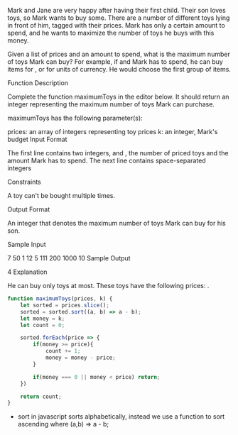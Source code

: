 Mark and Jane are very happy after having their first child. Their son loves toys, so Mark wants to buy some. There are a number of different toys lying in front of him, tagged with their prices. Mark has only a certain amount to spend, and he wants to maximize the number of toys he buys with this money.

Given a list of prices and an amount to spend, what is the maximum number of toys Mark can buy? For example, if  and Mark has  to spend, he can buy items  for , or  for  units of currency. He would choose the first group of  items.

Function Description

Complete the function maximumToys in the editor below. It should return an integer representing the maximum number of toys Mark can purchase.

maximumToys has the following parameter(s):

prices: an array of integers representing toy prices
k: an integer, Mark's budget
Input Format

The first line contains two integers,  and , the number of priced toys and the amount Mark has to spend.
The next line contains  space-separated integers 

Constraints




A toy can't be bought multiple times.

Output Format

An integer that denotes the maximum number of toys Mark can buy for his son.

Sample Input

7 50
1 12 5 111 200 1000 10
Sample Output

4
Explanation

He can buy only  toys at most. These toys have the following prices: .

```javascript
function maximumToys(prices, k) {
    let sorted = prices.slice();
    sorted = sorted.sort((a, b) => a - b);
    let money = k;
    let count = 0;

    sorted.forEach(price => {
        if(money >= price){
            count += 1;
            money = money - price;
        }

        if(money === 0 || money < price) return;
    })

    return count; 
}

```
- sort in javascript sorts alphabetically, instead we use a function to sort ascending where (a,b) => a - b;